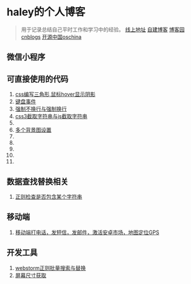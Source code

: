 # haley的个人博客 #
> 用于记录总结自己平时工作和学习中的经验。
[线上地址](https://haley168.github.io/blog/) 
[自建博客](http://www.nobug1688.com/2017/08/16/usemore/) 
[博客园cnblogs](http://www.cnblogs.com/haley168/) 
[开源中国oschina](https://haley1688.oschina.io/toolshaley/index.html)
## 微信小程序



## 可直接使用的代码
1. [css编写三角形,鼠标hover显示阴影](https://www.cnblogs.com/haley168/p/shadow.html)
2. [键盘事件](https://www.cnblogs.com/haley168/p/wrong.html)
1. [强制不换行与强制换行](https://www.cnblogs.com/haley168/p/wrong.html)
1. [css3截取字符串与js截取字符串](https://www.cnblogs.com/haley168/p/wrong.html)
1.
1. [多个背景图设置](https://www.cnblogs.com/haley168/p/wrong.html)
1. [](https://www.cnblogs.com/haley168/p/wrong.html)
1. [](https://www.cnblogs.com/haley168/p/wrong.html)
1. [](https://www.cnblogs.com/haley168/p/wrong.html)
1. [](https://www.cnblogs.com/haley168/p/wrong.html)
1. [](https://www.cnblogs.com/haley168/p/wrong.html)

## 数据查找替换相关
1. [正则检查是否包含某个字符串](https://www.cnblogs.com/haley168/p/wrong.html)

## 移动端
1. [移动端打电话，发短信，发邮件，激活安卓市场，地图定位GPS](https://www.cnblogs.com/haley168/p/wrong.html)

## 开发工具
1. [webstorm正则批量搜索与替换](https://www.cnblogs.com/haley168/p/search.html)
1. [屏幕尺寸获取](https://haley1688.oschina.io/toolshaley/pages/getWidth.html)